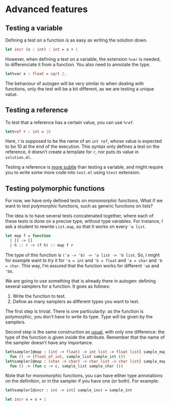 # Advanced features

## Testing a variable

Defining a test on a function is as easy as writing the solution down.
```ocaml
let incr (x : int) : int = x + 1
```

However, when defining a test on a variable, the extension `%var` is needed,
to differenciate it from a function. You also need to annotate the type.
```ocaml
let%var x : float = sqrt 2.
```
The behaviour of autogen will be very similar to when dealing with functions,
only the test will be a bit different, as we are testing a unique value.

## Testing a reference

To test that a reference has a certain value, you can use `%ref`.
```ocaml
let%ref r : int = 10
```
Here, r is supposed to be the name of an `int ref`, whose value is expected to
be 10 at the end of the execution. This syntax only defines a test on the
reference, it doesn’t create a template for `r`, nor puts its value in
`solution.ml`.

Testing a reference is
[more subtle](https://github.com/ocaml-sf/learn-ocaml/issues/72) than testing a
variable, and might require you to write some more code into `test.ml` using
`%test` extension.

## Testing polymorphic functions

For now, we have only defined tests on *monomorphic* functions. What if we want
to test *polymorphic* functions, such as generic functions on lists?

The idea is to have several tests concatenated together, where each of these
tests is done on a precise type, without type variables. For instance, I ask a
student to rewrite `List.map`, so that it works on every `'a list`.
```ocaml
let map f = function
  | [] -> []
  | h :: r -> (f h) :: map f r
```
The type of this function is `('a -> 'b) -> 'a list -> 'b list`. So, I might
for example want to try it for `'a = int` and `'b = float` and `'a = char` and
`'b = char`. This way, I’m assured that the function works for different `'a`s
and `'b`s.

We are going to use something that is already there in autogen: defining
several samplers for a function. It goes as follows:

1) Write the function to test.
2) Define as many samplers as different types you want to test.

The first step is trivial. There is one particularity: as the function is
polymorphic, you don’t have to write its type. Type will be given by the
samplers.

Second step is the same construction as
[usual](how-to-define-samplers.md#samplers-attached-to-one-function),
with only one difference: the type of the function is given inside the
attribute. Remember that the name of the sampler doesn’t have any importance.
```ocaml
let%sampler[@map : (int -> float) -> int list -> float list] sample_map =
  fun () -> (float_of_int, sample_list sample_int ())
let%sampler[@map : (char -> char) -> char list -> char list] sample_map =
  fun () -> (fun c -> c, sample_list sample_char ())
```

Note that for monomorphic functions, you can have either type annotations on
the definition, or in the sampler if you have one (or both). For example:
```ocaml
let%sampler[@incr : int -> int] sample_incr = sample_int

let incr x = x + 1
```
